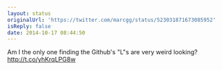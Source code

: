 ```yaml
---
layout: status
originalUrl: 'https://twitter.com/marcgg/status/523031871673085952'
isReply: false
date: 2014-10-17 08:44:50
---
```


Am I the only one finding the Github's "L"s are very weird looking? http://t.co/yhKrqLPG8w
